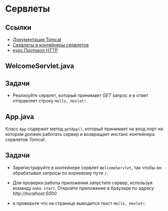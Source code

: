 # Сервлеты

## Ссылки

* [Документация Tomcat](http://tomcat.apache.org/tomcat-8.5-doc/api/index.html)
* [Сервлеты и контейнеры сервлетов](https://www.baeldung.com/java-servlets-containers-intro)
* [курс Протокол HTTP](https://ru.hexlet.io/courses/http_protocol)

## WelcomeServlet.java

## Задачи

* Реализуйте сервлет, который принимает *GET* запрос и в ответ отправляет строку `Hello, Hexlet!`.

## App.java

Класс `App` содержит метод `getApp()`, который принимает на вход порт на котором должен работать сервер и возвращает инстанс контейнера сервлетов *Tomcat*.

## Задачи

* Зарегистрируйте в контейнере сервлет `WelcomeServlet`, так чтобы он обрабатывал запросы по корневому пути `/`.

* Для проверки работы приложения запустите сервер, используя команду `make start`. Откройте приложение в браузере по адресу *http://localhost:5000* 
* и проверьте что на странице выводится текст `Hello, Hexlet!`.

